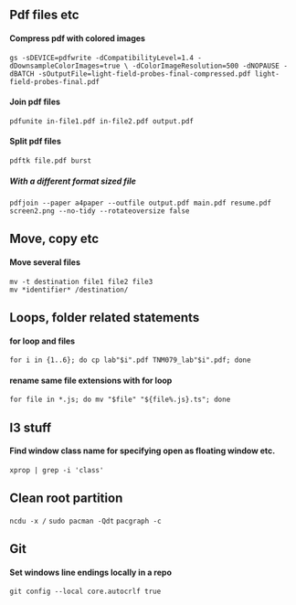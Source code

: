 ## Pdf files etc
#### Compress pdf with colored images
`gs -sDEVICE=pdfwrite -dCompatibilityLevel=1.4 -dDownsampleColorImages=true \
-dColorImageResolution=500 -dNOPAUSE -dBATCH -sOutputFile=light-field-probes-final-compressed.pdf light-field-probes-final.pdf`

#### Join pdf files
`pdfunite in-file1.pdf in-file2.pdf output.pdf`

#### Split pdf files
`pdftk file.pdf burst`

##### With a different format sized file
`pdfjoin --paper a4paper --outfile output.pdf main.pdf resume.pdf screen2.png --no-tidy --rotateoversize false`

## Move, copy etc
#### Move several files
`mv -t destination file1 file2 file3`  
`mv *identifier* /destination/`  

## Loops, folder related statements
#### for loop and files
`for i in {1..6}; do cp lab"$i".pdf TNM079_lab"$i".pdf; done`

#### rename same file extensions with for loop
`for file in *.js; do mv "$file" "${file%.js}.ts"; done`

## I3 stuff
#### Find window class name for specifying open as floating window etc.
`xprop | grep -i 'class'`

## Clean root partition
`ncdu -x /`
`sudo pacman -Qdt`
`pacgraph -c`

## Git
#### Set windows line endings locally in a repo
`git config --local core.autocrlf true`

